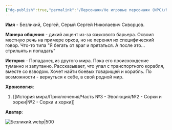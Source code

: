 ```yaml
---
{"dg-publish":true,"permalink":"/Персонажи/Не игровые персонажи (NPC)/NPC/Светлоземье/Безликий/","noteIcon":"","created":"2025-10-01T12:26:26.218+03:00","updated":"2025-10-01T12:45:37.731+03:00"}
---
```



**Имя** - Безликий, Сергей, Серый Сергей Николаевич Скворцов.

**Манера общения** - дикий акцент из-за языкового барьера. Освоил местную речь на примере орков, но не перенял их специфический говор. Что-то типа "Я бегать от враг и прятаться. А после это... стрильять и попадать" 

**История** - Попаданец из другого мира. Пока его происхождение туманно и запутанно. Рассказывает, что упал с транспортного корабля, вместе со взводом. Хочет найти боевых товарищей и корабль. По возможности - вернуться к себе, в свой родной мир. 

**Хронология**:
1. [[История мира/Приключения/Часть №3 - Эволюция/№2 - Сорки и хорки\|№2 - Сорки и хорки]]

**Аватар**:

![Безликий.webp|500](/img/user/system/img/NPC/%D0%A1%D0%B2%D0%B5%D1%82%D0%BB%D0%BE%D0%B7%D0%B5%D0%BC%D1%8C%D0%B5/%D0%91%D0%B5%D0%B7%D0%BB%D0%B8%D0%BA%D0%B8%D0%B9.webp)